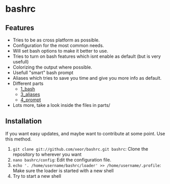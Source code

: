 bashrc
======

Features
--------

* Tries to be as cross platform as possible.
* Configuration for the most common needs.
* Will set bash options to make it better to use.
* Tries to turn on bash features which isnt enable as default (but is very usefull)
* Colorizing the output where possible.
* Usefull "smart" bash prompt
* Aliases which tries to save you time and give you more info as default.
* Different parts
  * [1_bash](https://github.com/xeor/bashrc/wiki/parts-1_bash)
  * [3_aliases](https://github.com/xeor/bashrc/wiki/parts-3_aliases)
  * [4_prompt](https://github.com/xeor/bashrc/wiki/parts-4_prompt)
* Lots more, take a look inside the files in parts/


Installation
------------

If you want easy updates, and maybe want to contribute at some point. Use this method.

1. `git clone git://github.com/xeor/bashrc.git bashrc`: Clone the repository to wherever you want
2. `nano bashrc/config`: Edit the configuration file.
3. `echo '. /home/username/bashrc/loader' >> /home/username/.profile`: Make sure the loader is started with a new shell
4. Try to start a new shell
